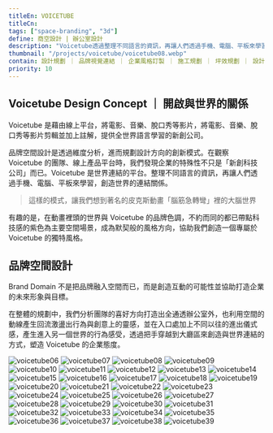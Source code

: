 ```yaml
---
titleEn: VOICETUBE
titleCn:
tags: ["space-branding", "3d"]
define: 商空設計 | 辦公室設計
description: "Voicetube透過整理不同語言的資訊，再讓人們透過手機、電腦、平板來學習，創造世界的連結關係。有趣的是，在動畫裡頭的世界與Voicetube的品牌色調，不約而同的都已帶點科技感的紫色為主要空間場景，成為默契般的風格方向，協助我們創造一個專屬於Voicetube的獨特風格。"
thumbnail: "/projects/voicetube/voicetube08.webp"
contain: 設計規劃 ｜ 品牌視覺連結 ｜ 企業風格訂製 ｜ 施工規劃 ｜ 坪效規劃 ｜ 設計概念
priority: 10
---
```


<section>

## Voicetube Design Concept ｜ 開啟與世界的關係　

Voicetube 是藉由線上平台，將電影、音樂、脫口秀等影片，將電影、音樂、脫口秀等影片剪輯並加上註解，提供全世界語言學習的新創公司。

品牌空間設計是透過維度分析，進而規劃設計方向的創新模式。在觀察 Voicetube 的團隊、線上產品平台時，我們發現企業的特殊性不只是「新創科技公司」而已。Voicetube 是世界連結的平台。整理不同語言的資訊，再讓人們透過手機、電腦、平板來學習，創造世界的連結關係。

> 這樣的模式，讓我們想到著名的皮克斯動畫「腦筋急轉彎」裡的大腦世界

有趣的是，在動畫裡頭的世界與 Voicetube 的品牌色調，不約而同的都已帶點科技感的紫色為主要空間場景，成為默契般的風格方向，協助我們創造一個專屬於 Voicetube 的獨特風格。

</section>

<section>

## 品牌空間設計

Brand Domain 不是把品牌融入空間而已，而是創造互動的可能性並協助打造企業的未來形象與目標。

在整體的規劃中，我們分析團隊的喜好方向打造出全通透辦公室外，也利用空間的動線產生回流激盪出行為與創意上的靈感，並在入口處加上不同以往的進出儀式感，產生進入另一個世界的行為感受，透過把手穿越到大廳區來創造與世界連結的方式，塑造 Voicetube 的企業態度。

</section>

<section>

<img alt="voicetube06" data-src="/projects/voicetube/voicetube06.webp" className="lazyload" />
<img alt="voicetube07" data-src="/projects/voicetube/voicetube07.webp" className="lazyload" />
<img alt="voicetube08" data-src="/projects/voicetube/voicetube08.webp" className="lazyload" />
<img alt="voicetube09" data-src="/projects/voicetube/voicetube09.webp" className="lazyload" />
<img alt="voicetube10" data-src="/projects/voicetube/voicetube10.webp" className="lazyload" />
<img alt="voicetube11" data-src="/projects/voicetube/voicetube11.webp" className="lazyload" />
<img alt="voicetube12" data-src="/projects/voicetube/voicetube12.webp" className="lazyload" />
<img alt="voicetube13" data-src="/projects/voicetube/voicetube13.webp" className="lazyload" />
<img alt="voicetube14" data-src="/projects/voicetube/voicetube14.webp" className="lazyload" />
<img alt="voicetube15" data-src="/projects/voicetube/voicetube15.webp" className="lazyload" />
<img alt="voicetube16" data-src="/projects/voicetube/voicetube16.webp" className="lazyload" />
<img alt="voicetube17" data-src="/projects/voicetube/voicetube17.webp" className="lazyload" />
<img alt="voicetube18" data-src="/projects/voicetube/voicetube18.webp" className="lazyload" />
<img alt="voicetube19" data-src="/projects/voicetube/voicetube19.webp" className="lazyload" />
<img alt="voicetube20" data-src="/projects/voicetube/voicetube20.webp" className="lazyload" />
<img alt="voicetube21" data-src="/projects/voicetube/voicetube21.webp" className="lazyload" />
<img alt="voicetube22" data-src="/projects/voicetube/voicetube22.webp" className="lazyload" />
<img alt="voicetube23" data-src="/projects/voicetube/voicetube23.webp" className="lazyload" />
<img alt="voicetube24" data-src="/projects/voicetube/voicetube24.webp" className="lazyload" />
<img alt="voicetube25" data-src="/projects/voicetube/voicetube25.webp" className="lazyload" />
<img alt="voicetube26" data-src="/projects/voicetube/voicetube26.webp" className="lazyload" />
<img alt="voicetube27" data-src="/projects/voicetube/voicetube27.webp" className="lazyload" />
<img alt="voicetube28" data-src="/projects/voicetube/voicetube28.webp" className="lazyload" />
<img alt="voicetube29" data-src="/projects/voicetube/voicetube29.webp" className="lazyload" />
<img alt="voicetube30" data-src="/projects/voicetube/voicetube30.webp" className="lazyload" />
<img alt="voicetube31" data-src="/projects/voicetube/voicetube31.webp" className="lazyload" />
<img alt="voicetube32" data-src="/projects/voicetube/voicetube32.webp" className="lazyload" />
<img alt="voicetube33" data-src="/projects/voicetube/voicetube33.webp" className="lazyload" />
<img alt="voicetube34" data-src="/projects/voicetube/voicetube34.webp" className="lazyload" />
<img alt="voicetube35" data-src="/projects/voicetube/voicetube35.webp" className="lazyload" />
<img alt="voicetube36" data-src="/projects/voicetube/voicetube36.webp" className="lazyload" />
<img alt="voicetube37" data-src="/projects/voicetube/voicetube37.webp" className="lazyload" />
<img alt="voicetube38" data-src="/projects/voicetube/voicetube38.webp" className="lazyload" />
<img alt="voicetube39" data-src="/projects/voicetube/voicetube39.webp" className="lazyload" />

</section>
